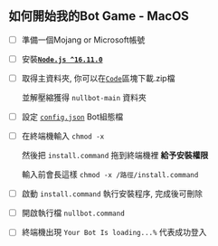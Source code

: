 ## 如何開始我的Bot Game - MacOS

- [ ] 準備一個Mojang or Microsoft帳號

- [ ] 安裝[__`Node.js ^16.11.0`__](https://nodejs.org/zh-tw/download/)

- [ ] 取得主資料夾, 你可以在[`Code`](https://github.com/AsherJingkongChen/NullBot/blob/main/docs/scrs1.png)區塊下載.zip檔
  
  並解壓縮獲得 `nullbot-main` 資料夾

- [ ] 設定 [`config.json`](https://github.com/AsherJingkongChen/NullBot/blob/main/docs/Tutorial_ConfigJSON.md) Bot組態檔

- [ ] 在終端機輸入 `chmod -x `

  然後把 `install.command` 拖到終端機裡 __給予安裝權限__
  
  輸入前會長這樣 `chmod -x /路徑/install.command`
  
- [ ] 啟動 `install.command` 執行安裝程序, 完成後可刪除

- [ ] 開啟執行檔 `nullbot.command`

- [ ] 終端機出現 `Your Bot Is loading...%` 代表成功登入
